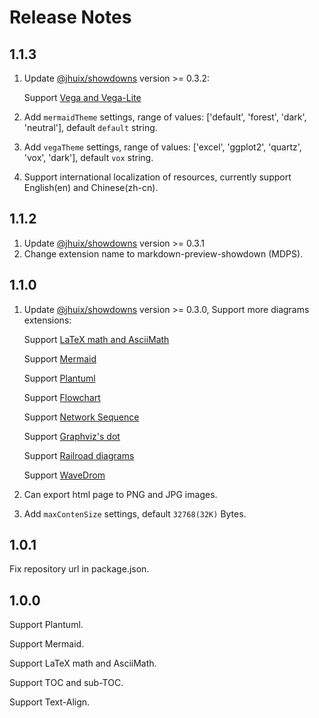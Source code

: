 # Release Notes

## 1.1.3
1. Update [@jhuix/showdowns](https://github.com/jhuix/showdowns) version >= 0.3.2:

   Support [Vega and Vega-Lite](https://github.com/jhuix/showdowns/blob/master/docs/showdowns-features.md#vega-and-vega-lite)

2. Add `mermaidTheme` settings, range of values: ['default', 'forest', 'dark', 'neutral'], default `default` string.

3. Add `vegaTheme` settings, range of values: ['excel', 'ggplot2', 'quartz', 'vox', 'dark'], default `vox` string.

4. Support international localization of resources, currently support English(en) and Chinese(zh-cn).

## 1.1.2
1. Update [@jhuix/showdowns](https://github.com/jhuix/showdowns) version >= 0.3.1
2. Change extension name to markdown-preview-showdown (MDPS).

## 1.1.0

1.  Update [@jhuix/showdowns](https://github.com/jhuix/showdowns) version >= 0.3.0, Support more diagrams extensions:
  
    Support [LaTeX math and AsciiMath](https://github.com/jhuix/showdowns/blob/master/docs/showdowns-features.md#latex-math-and-asciimath)

    Support [Mermaid](https://github.com/jhuix/showdowns/blob/master/docs/showdowns-features.md#mermaid)

    Support [Plantuml](https://github.com/jhuix/showdowns/blob/master/docs/showdowns-features.md#plantuml)

    Support [Flowchart](https://github.com/jhuix/showdowns/blob/master/docs/showdowns-features.md#flowchart)

    Support [Network Sequence](https://github.com/jhuix/showdowns/blob/master/docs/showdowns-features.md#network-sequence)

    Support [Graphviz's dot](https://github.com/jhuix/showdowns/blob/master/docs/showdowns-features.md#graphviz-s-dot)

    Support [Railroad diagrams](https://github.com/jhuix/showdowns/blob/master/docs/showdowns-features.md#railroad-diagrams)

    Support [WaveDrom](https://github.com/jhuix/showdowns/blob/master/docs/showdowns-features.md#wavedrom)

2.  Can export html page to PNG and JPG images.
3.  Add `maxContenSize` settings, default `32768(32K)` Bytes.

## 1.0.1

Fix repository url in package.json.

## 1.0.0

Support Plantuml.

Support Mermaid.

Support LaTeX math and AsciiMath.

Support TOC and sub-TOC.

Support Text-Align.
